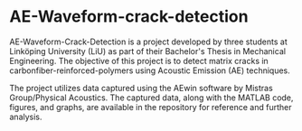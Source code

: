 # AE-Waveform-crack-detection
AE-Waveform-Crack-Detection is a project developed by three students at Linköping University (LiU) as part of their Bachelor's Thesis in Mechanical Engineering. The objective of this project is to detect matrix cracks in carbonfiber-reinforced-polymers using Acoustic Emission (AE) techniques.

The project utilizes data captured using the AEwin software by Mistras Group/Physical Acoustics. The captured data, along with the MATLAB code, figures, and graphs, are available in the repository for reference and further analysis.
